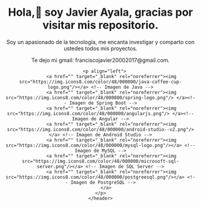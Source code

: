 <!DOCTYPE html>
<html>
<head>
	<meta charset="UTF-8">
	<link rel="icon" href="https://www.iconsdb.com/icons/preview/white/java-xxl.png" type="image/png" sizes="32x32">
</head>
<body>
	<header>
		<h1>Hola,👋 soy Javier Ayala, gracias por visitar mis repositorio. </h1>
		<p>Soy un apasionado de la tecnología, me encanta investigar y comparto con ustedes todos mis proyectos.</p>
        <p>Te dejo mi gmail: franciscojavier20002017@gmail.com.</p>

        <p align="left"> 
			<a href="" target="_blank" rel="noreferrer"><img src="https://img.icons8.com/color/48/000000/java-coffee-cup-logo.png"/></a> <!-- Imagen de Java -->
			<a href="" target="_blank" rel="noreferrer"><img src="https://img.icons8.com/color/48/000000/spring-logo.png"/> </a><!-- Imagen de Spring Boot -->
			<a href="" target="_blank" rel="noreferrer"><img src="https://img.icons8.com/color/48/000000/angularjs.png"/> </a><!-- Imagen de Angular -->
			<a href="" target="_blank" rel="noreferrer"><img src="https://img.icons8.com/color/48/000000/android-studio--v2.png"/></a> <!-- Imagen de Android Studio -->
			<a href="" target="_blank" rel="noreferrer"><img src="https://img.icons8.com/color/48/000000/mysql-logo.png"/></a> <!-- Imagen de MySQL -->
			<a href="" target="_blank" rel="noreferrer"><img src="https://img.icons8.com/color/48/000000/microsoft-sql-server.png"/></a> <!-- Imagen de SQL Server -->
			<a href="" target="_blank" rel="noreferrer"><img src="https://img.icons8.com/color/48/000000/postgreesql.png"/></a> <!-- Imagen de PostgreSQL -->
		</a>
	</p>
	</header>
</body>
</html>
